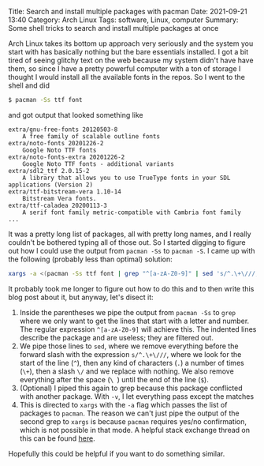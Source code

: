 Title: Search and install multiple packages with pacman
Date: 2021-09-21 13:40
Category: Arch Linux
Tags: software, Linux, computer
Summary: Some shell tricks to search and install multiple packages at once

Arch Linux takes its bottom up approach very seriously and the system you start with has basically nothing but the bare essentials installed.
I got a bit tired of seeing glitchy text on the web because my system didn't have have them, so since I have a pretty powerful computer with a ton of storage I thought I would install all the available fonts in the repos.
So I went to the shell and did

```bash
$ pacman -Ss ttf font
```

and got output that looked something like

```
extra/gnu-free-fonts 20120503-8
    A free family of scalable outline fonts
extra/noto-fonts 20201226-2
    Google Noto TTF fonts
extra/noto-fonts-extra 20201226-2
    Google Noto TTF fonts - additional variants
extra/sdl2_ttf 2.0.15-2
    A library that allows you to use TrueType fonts in your SDL applications (Version 2)
extra/ttf-bitstream-vera 1.10-14
    Bitstream Vera fonts.
extra/ttf-caladea 20200113-3
    A serif font family metric-compatible with Cambria font family
...
```

It was a pretty long list of packages, all with pretty long names, and I really couldn't be bothered typing all of those out.
So I started digging to figure out how I could use the output from `pacman -Ss` to `pacman -S`.
I came up with the following (probably less than optimal) solution:

```bash
xargs -a <(pacman -Ss ttf font | grep "^[a-zA-Z0-9]" | sed 's/^.\+\///; s/\ .*$//' | grep -v "ttf-nerd-fonts-symbols-mono") sudo pacman -S
```

It probably took me longer to figure out how to do this and to then write this blog post about it, but anyway, let's disect it:

1. Inside the parentheses we pipe the output from `pacman -Ss` to `grep` where we only want to get the lines that start with a letter and number. The regular expression `^[a-zA-Z0-9]` will achieve this. The indented lines describe the package and are useless; they are filtered out.
2. We pipe those lines to `sed`, where we remove everything before the forward slash with the expression `s/^.\+\///`, where we look for the start of the line (`^`), then any kind of characters (`.`) a number of times (`\+`), then a slash `\/` and we replace with nothing. We also remove everything after the space (`\ `) until the end of the line (`$`).
3. (Optional) I piped this again to grep because this package conflicted with another package. With `-v`, I let everything pass except the matches
4. This is directed to `xargs` with the `-a` flag which passes the list of packages to `pacman`. The reason we can't just pipe the output of the second grep to `xargs` is because `pacman` requires yes/no confirmation, which is not possible in that mode. A helpful stack exchange thread on this can be found [here](https://stackoverflow.com/questions/30044927/xargs-exec-command-with-prompt).

Hopefully this could be helpful if you want to do something similar.
